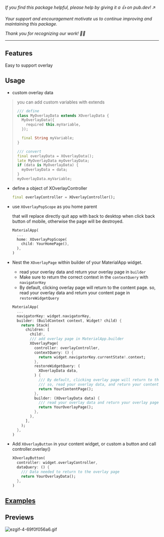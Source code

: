 *If you find this package helpful, please help by giving it a 👍 on pub.dev! ↗️*

*Your support and encouragement motivate us to continue improving and maintaining this package.*

*Thank you for recognizing our work! 👏👏*

----------------------------------------


## Features

Easy to support overlay

## Usage

- custom overlay data
>
> you can add custom variables with extends
> 
> ```dart
> /// define 
> class MyOverlayData extends XOverlayData {
>   MyOverlayData({
>     required this.myVariable,
>   });
> 
>   final String myVariable;
> }
> 
> /// convert
> final overlayData = XOverlayData();
> late MyOverlayData myOverlayData;
> if (data is MyOverlayData) {
>   myOverlayData = data;
> }
> myOverlayData.myVariable;
> 
> ```

- define a object of XOverlayController
  ```dart
  final overlayController = XOverlayController();
  ```

- use `XOverlayPopScope` as you home parent

  that will replace directly quit app with back to desktop when click back button of mobile, otherwise the page will be destroyed.
  
  ```dart
  MaterialApp(
    ...
    home: XOverlayPopScope(
      child: YourHomePage(),
    ),
  )
  ```

- Nest the `XOverlayPage` within builder of your MaterialApp widget.
  - read your overlay data and return your overlay page in `builder`
  - Make sure to return the correct context in the `contextQuery` with `navigatorKey`
  - By default, clicking overlay page will return to the content page. so, read your overlay data and return your content page in `restoreWidgetQuery`

  ```dart
  MaterialApp(
    ...
    navigatorKey: widget.navigatorKey,
    builder: (BuildContext context, Widget? child) {
      return Stack(
        children: [
          child!,
          /// add overlay page in MaterialApp.builder
          XOverlayPage(
            controller: overlayController,
            contextQuery: () {
              return widget.navigatorKey.currentState!.context;
            },
            restoreWidgetQuery: (
              XOverlayData data,
            ) {
              /// By default, clicking overlay page will return to the content page.
              /// so, read your overlay data, and return your content page
              return YourContentPage();
            },
            builder: (XOverlayData data) {
              /// read your overlay data and return your overlay page
              return YourOverlayPage();
            },
          ),
        ],
      );
    },
  )
  ```

- Add `XOverlayButton` in your content widget, or custom a button and call controller.overlay()

  ```dart
  XOverlayButton(
    controller: widget.overlayController,
    dataQuery: () {
      /// Data needed to return to the overlay page
      return YourOverlayData();
    },
  )
  ```

## [Examples](https://pub.dev/packages/x_overlay/example)

## Previews

<img src="https://media-resource.spreading.io/docuo/workspace564/27e54a759d23575969552654cb45bf89/80abea3cf5.gif" alt="ezgif-4-69f0f056a6.gif"/>
